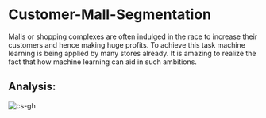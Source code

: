 # Customer-Mall-Segmentation

Malls or shopping complexes are often indulged in the race to increase their customers and hence making huge profits. To achieve this task machine learning is being applied by many stores already.
It is amazing to realize the fact that how machine learning can aid in such ambitions.

## Analysis: 
![cs-gh](https://user-images.githubusercontent.com/64924874/84567045-acda3200-ad93-11ea-97d9-46cf4f7c2f75.png)
